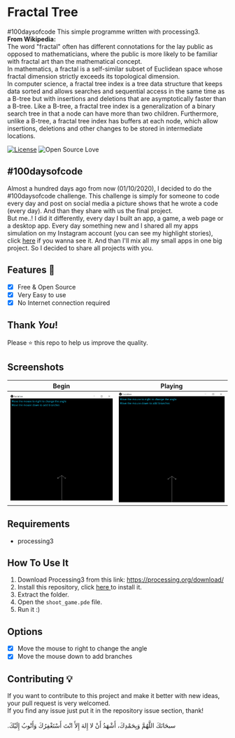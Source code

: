 # Fractal Tree
#100daysofcode This simple programme written with processing3.<br>
**From Wikipedia:**<br>
The word "fractal" often has different connotations for the lay public as opposed to mathematicians, where the public is more likely to be familiar with fractal art than the mathematical concept.<br>
In mathematics, a fractal is a self-similar subset of Euclidean space whose fractal dimension strictly exceeds its topological dimension.<br>
In computer science, a fractal tree index is a tree data structure that keeps data sorted and allows searches and sequential access in the same time as a B-tree but with insertions and deletions that are asymptotically faster than a B-tree. Like a B-tree, a fractal tree index is a generalization of a binary search tree in that a node can have more than two children. Furthermore, unlike a B-tree, a fractal tree index has buffers at each node, which allow insertions, deletions and other changes to be stored in intermediate locations.

[![License](https://img.shields.io/badge/License-Apache%202.0-blue.svg)](LICENSE)
![Open Source Love](https://badges.frapsoft.com/os/v1/open-source.svg?v=102)

## #100daysofcode
Almost a hundred days ago from now (01/10/2020), I decided to do the #100daysofcode challenge. This challenge is simply for someone to code every day and post on social media a picture shows that he wrote a code (every day). And than they share with us the final project.<br>
But me..! I did it differently, every day I built an app, a game, a web page or a desktop app. Every day something new and I shared all my apps simulation on my Instagram account (you can see my highlight stories), click <a href='https://instagram.com/medyanis_hiou'>here</a> if you wanna see it. And than I'll mix all my small apps in one big project. So I decided to share all projects with you.<br>

## Features :dart:
* [x] Free & Open Source
* [x] Very Easy to use
* [x] No Internet connection required

## Thank _You_!
Please :star: this repo to help us improve the quality.

## Screenshots
Begin          | Playing
:---------------------:|:------------------:
![screenshoot](screenshots/ft1.png) | ![screenshoot](screenshots/ft1.png) <br>

## Requirements
* processing3

## How To Use It
1. Download Processing3 from this link: https://processing.org/download/
2. Install this repository, click <a href="https://github.com/mohamedyanis/3D-Slicing/archive/master.zip"> here </a> to install it.
3. Extract the folder.
4. Open the ```shoot_game.pde``` file.
5. Run it :)

## Options
* [x] Move the mouse to right to change the angle
* [x] Move the mouse down to add branches

## Contributing 💡
If you want to contribute to this project and make it better with new ideas, your pull request is very welcomed.<br>
If you find any issue just put it in the repository issue section, thank!<br><br>
.سبحَانَكَ اللَّهُمَّ وَبِحَمْدِكَ، أَشْهَدُ أَنْ لا إِلهَ إِلأَ انْتَ أَسْتَغْفِرُكَ وَأَتْوبُ إِلَيْكَ
